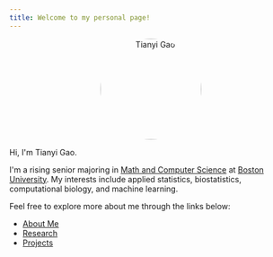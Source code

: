 ```yaml
---
title: Welcome to my personal page!
---
```


<p align="center">
  <img src="/tianyi.jpg" alt="Tianyi Gao" width="180" style="border-radius: 50%;" />
</p>




Hi, I'm Tianyi Gao. 

I'm a rising senior majoring in [Math and Computer Science](https://www.bu.edu/academics/cas/programs/mathematics-statistics/ba-mathematics-computer-science/) at [Boston University](https://www.bu.edu/). My interests include applied statistics, biostatistics, computational biology, and machine learning.

Feel free to explore more about me through the links below:

- [About Me](About)
- [Research](Research.md)
- [Projects](Projects.md)

